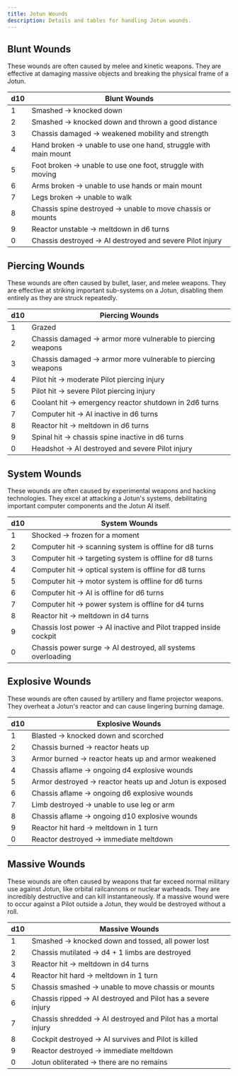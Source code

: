```yaml
---
title: Jotun Wounds
description: Details and tables for handling Jotun wounds.
---
```


## Blunt Wounds

These wounds are often caused by melee and kinetic weapons. They are effective at damaging massive objects and breaking the physical frame of a Jotun.

| d10 | Blunt Wounds                                                   |
| --- | -------------------------------------------------------------- |
| 1   | Smashed → knocked down                                         |
| 2   | Smashed → knocked down and thrown a good distance              |
| 3   | Chassis damaged → weakened mobility and strength               |
| 4   | Hand broken → unable to use one hand, struggle with main mount |
| 5   | Foot broken → unable to use one foot, struggle with moving     |
| 6   | Arms broken → unable to use hands or main mount                |
| 7   | Legs broken → unable to walk                                   |
| 8   | Chassis spine destroyed → unable to move chassis or mounts     |
| 9   | Reactor unstable → meltdown in d6 turns                        |
| 0   | Chassis destroyed → AI destroyed and severe Pilot injury       |

## Piercing Wounds

These wounds are often caused by bullet, laser, and melee weapons. They are effective at striking important sub-systems on a Jotun, disabling them entirely as they are struck repeatedly.

| d10 | Piercing Wounds                                             |
| --- | ----------------------------------------------------------- |
| 1   | Grazed                                                      |
| 2   | Chassis damaged → armor more vulnerable to piercing weapons |
| 3   | Chassis damaged → armor more vulnerable to piercing weapons |
| 4   | Pilot hit → moderate Pilot piercing injury                  |
| 5   | Pilot hit → severe Pilot piercing injury                    |
| 6   | Coolant hit → emergency reactor shutdown in 2d6 turns       |
| 7   | Computer hit → AI inactive in d6 turns                      |
| 8   | Reactor hit → meltdown in d6 turns                          |
| 9   | Spinal hit → chassis spine inactive in d6 turns             |
| 0   | Headshot → AI destroyed and severe Pilot injury             |

## System Wounds

These wounds are often caused by experimental weapons and hacking technologies. They excel at attacking a Jotun's systems, debilitating important computer components and the Jotun AI itself.

| d10 | System Wounds                                                     |
| --- | ----------------------------------------------------------------- |
| 1   | Shocked → frozen for a moment                                     |
| 2   | Computer hit → scanning system is offline for d8 turns            |
| 3   | Computer hit → targeting system is offline for d8 turns           |
| 4   | Computer hit → optical system is offline for d8 turns             |
| 5   | Computer hit → motor system is offline for d6 turns               |
| 6   | Computer hit → AI is offline for d6 turns                         |
| 7   | Computer hit → power system is offline for d4 turns               |
| 8   | Reactor hit → meltdown in d4 turns                                |
| 9   | Chassis lost power → AI inactive and Pilot trapped inside cockpit |
| 0   | Chassis power surge → AI destroyed, all systems overloading       |

## Explosive Wounds

These wounds are often caused by artillery and flame projector weapons. They overheat a Jotun's reactor and can cause lingering burning damage.

| d10 | Explosive Wounds                                        |
| --- | ------------------------------------------------------- |
| 1   | Blasted → knocked down and scorched                     |
| 2   | Chassis burned → reactor heats up                       |
| 3   | Armor burned → reactor heats up and armor weakened      |
| 4   | Chassis aflame → ongoing d4 explosive wounds            |
| 5   | Armor destroyed → reactor heats up and Jotun is exposed |
| 6   | Chassis aflame → ongoing d6 explosive wounds            |
| 7   | Limb destroyed → unable to use leg or arm               |
| 8   | Chassis aflame → ongoing d10 explosive wounds           |
| 9   | Reactor hit hard → meltdown in 1 turn                   |
| 0   | Reactor destroyed → immediate meltdown                  |

## Massive Wounds

These wounds are often caused by weapons that far exceed normal military use against Jotun, like orbital railcannons or nuclear warheads. They are incredibly destructive and can kill instantaneously. If a massive wound were to occur against a Pilot outside a Jotun, they would be destroyed without a roll.

| d10 | Massive Wounds                                                |
| --- | ------------------------------------------------------------- |
| 1   | Smashed → knocked down and tossed, all power lost             |
| 2   | Chassis mutilated → d4 + 1 limbs are destroyed                |
| 3   | Reactor hit → meltdown in d4 turns                            |
| 4   | Reactor hit hard → meltdown in 1 turn                         |
| 5   | Chassis smashed → unable to move chassis or mounts            |
| 6   | Chassis ripped → AI destroyed and Pilot has a severe injury   |
| 7   | Chassis shredded → AI destroyed and Pilot has a mortal injury |
| 8   | Cockpit destroyed → AI survives and Pilot is killed           |
| 9   | Reactor destroyed → immediate meltdown                        |
| 0   | Jotun obliterated → there are no remains                      |
